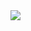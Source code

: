 <a href="https://github.com/GavCreator/Glitchcord/blob/main/Glitchcord-Theme.css" download="https://github.com/GavCreator/Glitchcord/blob/main/Glitchcord-Theme.css">
    <img src="https://img.shields.io/badge/Glitchcord%20Download-bb2222?style=logoColor=red">
</a>